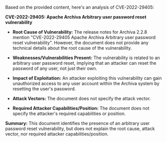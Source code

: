Based on the provided content, here's an analysis of CVE-2022-29405:

**CVE-2022-29405: Apache Archiva Arbitrary user password reset vulnerability**

*   **Root Cause of Vulnerability:** The release notes for Archiva 2.2.8 mention "CVE-2022-29405 Apache Archiva Arbitrary user password reset vulnerability". However, the document does not provide any technical details about the root cause of the vulnerability.

*   **Weaknesses/Vulnerabilities Present:** The vulnerability is related to an arbitrary user password reset, implying that an attacker can reset the password of any user, not just their own.

*   **Impact of Exploitation:** An attacker exploiting this vulnerability can gain unauthorized access to any user account within the Archiva system by resetting the user's password.

*   **Attack Vectors:** The document does not specify the attack vector.

*   **Required Attacker Capabilities/Position:** The document does not specify the attacker's required capabilities or position.

**Summary:**
This document identifies the presence of an arbitrary user password reset vulnerability, but does not explain the root cause, attack vector, nor required attacker capabilities/position.